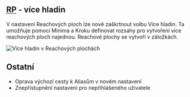 ﻿---
categories: [fenix]
layout: fenix
---

## <abbr title="Reachové plochy">RP</abbr> - více hladin
V nastavení Reachových ploch lze nově zaškrtnout volbu Více hladin. Ta umožňuje pomocí Minima a Kroku definovat rozsahy pro vytvoření více reachových ploch najednou. Reachové plochy se vytvoří v záložkách. 

![Více hladin v Reachových plochách]({{site.url}}/data/vicehladinvreachplochach.png "Více hladin v Reachových plochách")


## Ostatní

<ul>
	<li>Oprava výchozí cesty k Aliasům v novém nastavení</li>
	<li>Znepřístupnění nastavení pro nepřihlášeného uživatele</li>
</ul>
